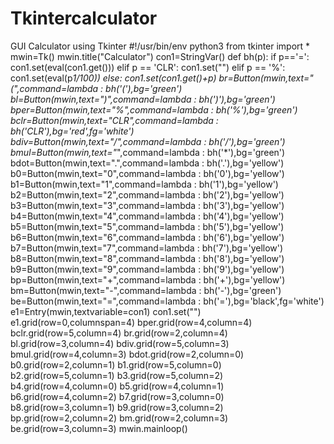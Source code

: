 # Tkintercalculator
GUI  Calculator using Tkinter
#!/usr/bin/env python3
from tkinter import *
mwin=Tk()
mwin.title("Calculator")
con1=StringVar()
def bh(p):
 if p=='=':
  con1.set(eval(con1.get()))
 elif p == 'CLR':
  con1.set("")
 elif p == '%':
  con1.set(eval(p*1/100))
 else: 
  con1.set(con1.get()+p)
br=Button(mwin,text="(",command=lambda : bh('('),bg='green')
bl=Button(mwin,text=")",command=lambda : bh(')'),bg='green')
bper=Button(mwin,text="%",command=lambda : bh('%'),bg='green')
bclr=Button(mwin,text="CLR",command=lambda : bh('CLR'),bg='red',fg='white')  
bdiv=Button(mwin,text="/",command=lambda : bh('/'),bg='green')  
bmul=Button(mwin,text="*",command=lambda : bh('*'),bg='green')  
bdot=Button(mwin,text=".",command=lambda : bh('.'),bg='yellow')  
b0=Button(mwin,text="0",command=lambda : bh('0'),bg='yellow')
b1=Button(mwin,text="1",command=lambda : bh('1'),bg='yellow')
b2=Button(mwin,text="2",command=lambda : bh('2'),bg='yellow')
b3=Button(mwin,text="3",command=lambda : bh('3'),bg='yellow')
b4=Button(mwin,text="4",command=lambda : bh('4'),bg='yellow')
b5=Button(mwin,text="5",command=lambda : bh('5'),bg='yellow')
b6=Button(mwin,text="6",command=lambda : bh('6'),bg='yellow')
b7=Button(mwin,text="7",command=lambda : bh('7'),bg='yellow')
b8=Button(mwin,text="8",command=lambda : bh('8'),bg='yellow')
b9=Button(mwin,text="9",command=lambda : bh('9'),bg='yellow')
bp=Button(mwin,text="+",command=lambda : bh('+'),bg='yellow')
bm=Button(mwin,text="-",command=lambda : bh('-'),bg='green')
be=Button(mwin,text="=",command=lambda : bh('='),bg='black',fg='white')
e1=Entry(mwin,textvariable=con1)
con1.set("")
e1.grid(row=0,columnspan=4)
bper.grid(row=4,column=4)
bclr.grid(row=5,column=4)
br.grid(row=2,column=4)
bl.grid(row=3,column=4)
bdiv.grid(row=5,column=3)
bmul.grid(row=4,column=3)
bdot.grid(row=2,column=0)
b0.grid(row=2,column=1)
b1.grid(row=5,column=0)
b2.grid(row=5,column=1)
b3.grid(row=5,column=2)
b4.grid(row=4,column=0)
b5.grid(row=4,column=1)
b6.grid(row=4,column=2)
b7.grid(row=3,column=0)
b8.grid(row=3,column=1)
b9.grid(row=3,column=2)
bp.grid(row=2,column=2)
bm.grid(row=2,column=3)
be.grid(row=3,column=3)
mwin.mainloop()

